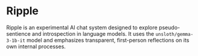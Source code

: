 # Ripple
Ripple is an experimental AI chat system designed to explore pseudo-sentience and introspection in language models. It uses the `unsloth/gemma-3-1b-it` model and emphasizes transparent, first-person reflections on its own internal processes.
